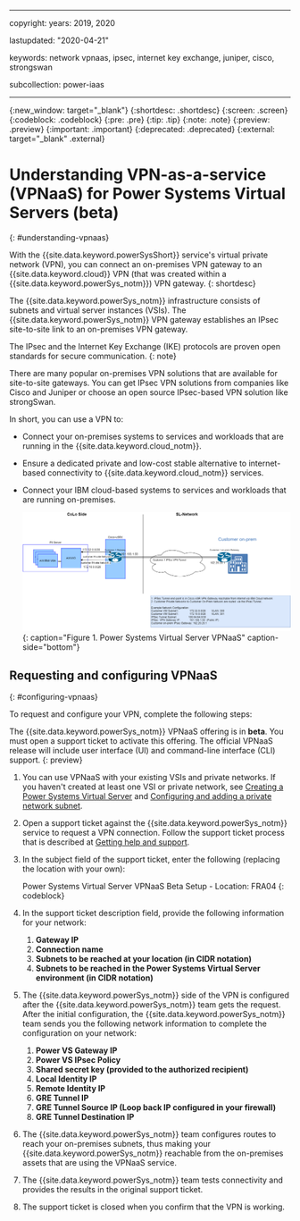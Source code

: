 ﻿---

copyright:
  years: 2019, 2020

lastupdated: "2020-04-21"

keywords: network vpnaas, ipsec, internet key exchange, juniper, cisco, strongswan

subcollection: power-iaas

---

{:new_window: target="_blank"}
{:shortdesc: .shortdesc}
{:screen: .screen}
{:codeblock: .codeblock}
{:pre: .pre}
{:tip: .tip}
{:note: .note}
{:preview: .preview}
{:important: .important}
{:deprecated: .deprecated}
{:external: target="_blank" .external}

# Understanding VPN-as-a-service (VPNaaS) for Power Systems Virtual Servers (beta)
{: #understanding-vpnaas}

With the {{site.data.keyword.powerSysShort}} service's virtual private network (VPN), you can connect an on-premises VPN gateway to an {{site.data.keyword.cloud}} VPN (that was created within a {{site.data.keyword.powerSys_notm}}) VPN gateway.
{: shortdesc}

The {{site.data.keyword.powerSys_notm}} infrastructure consists of subnets and virtual server instances (VSIs). The {{site.data.keyword.powerSys_notm}} VPN gateway establishes an IPsec site-to-site link to an on-premises VPN gateway.

The IPsec and the Internet Key Exchange (IKE) protocols are proven open standards for secure communication.
{: note}

There are many popular on-premises VPN solutions that are available for site-to-site gateways. You can get IPsec VPN solutions from companies like Cisco and Juniper or choose an open source IPsec-based VPN solution like strongSwan.

In short, you can use a VPN to:

- Connect your on-premises systems to services and workloads that are running in the {{site.data.keyword.cloud_notm}}.
- Ensure a dedicated private and low-cost stable alternative to internet-based connectivity to {{site.data.keyword.cloud_notm}} services.
- Connect your IBM cloud-based systems to services and workloads that are running on-premises.

  ![Power Systems Virtual Server VPNaaS](./images/diagram-vpnaas.png "Power Systems Virtual Server VPNaaS"){: caption="Figure 1. Power Systems Virtual Server VPNaaS" caption-side="bottom"}

## Requesting and configuring VPNaaS
{: #configuring-vpnaas}

To request and configure your VPN, complete the following steps:

The {{site.data.keyword.powerSys_notm}} VPNaaS offering is in **beta**. You must open a support ticket to activate this offering. The official VPNaaS release will include user interface (UI) and command-line interface (CLI) support.
{: preview}

1. You can use VPNaaS with your existing VSIs and private networks. If you haven't created at least one VSI or private network, see [Creating a Power Systems Virtual Server](/docs/power-iaas?topic=power-iaas-creating-power-virtual-server) and [Configuring and adding a private network subnet](/docs/power-iaas?topic=power-iaas-configuring-subnet).

2. Open a support ticket against the {{site.data.keyword.powerSys_notm}} service to request a VPN connection. Follow the support ticket process that is described at [Getting help and support](/docs/power-iaas?topic=power-iaas-getting-help-and-support).

3. In the subject field of the support ticket, enter the following (replacing the location with your own):

    Power Systems Virtual Server VPNaaS Beta Setup - Location: FRA04
    {: codeblock}

4. In the support ticket description field, provide the following information for your network:

    1. **Gateway IP**
    2. **Connection name**
    3. **Subnets to be reached at your location (in CIDR notation)**
    4. **Subnets to be reached in the Power Systems Virtual Server environment (in CIDR notation)**

5. The {{site.data.keyword.powerSys_notm}} side of the VPN is configured after the {{site.data.keyword.powerSys_notm}} team gets the request. After the initial configuration, the {{site.data.keyword.powerSys_notm}} team sends you the following network information to complete the configuration on your network:

    1. **Power VS Gateway IP**
    2. **Power VS IPsec Policy**
    3. **Shared secret key (provided to the authorized recipient)**
    4. **Local Identity IP**
    5. **Remote Identity IP**
    6. **GRE Tunnel IP**
    7. **GRE Tunnel Source IP (Loop back IP configured in your firewall)**
    8. **GRE Tunnel Destination IP**

6. The {{site.data.keyword.powerSys_notm}} team configures routes to reach your on-premises subnets, thus making your {{site.data.keyword.powerSys_notm}} reachable from the on-premises assets that are using the VPNaaS service.

7. The {{site.data.keyword.powerSys_notm}} team tests connectivity and provides the results in the original support ticket.

8. The support ticket is closed when you confirm that the VPN is working.

<!--
  ![Edit Ikepolicy](./images/console-edit-ikepolicy.png "Edit Ikepolicy"){: caption="Figure x. Edit Ikepolicy" caption-side="bottom"}

  ![Edit IPsec](./images/console-edit-ipsec.png "Edit IPsec"){: caption="Figure x. Edit IPsec" caption-side="bottom"}

  ![IKE policies](./images/console-ikepolicy.png "IKE policies"){: caption="Figure x. IKE policies" caption-side="bottom"}

  ![IKE policy details](./images/console-ikepolicy-details.png "IKE policy details"){: caption="Figure x. IKE policy details" caption-side="bottom"}

  ![IPsec details](./images/console-ipsec-details.png "IPsec details"){: caption="Figure x. IPsec details" caption-side="bottom"}

  ![IKEpolicy details](./images/console-ipsec-policies.png "IKEpolicy details"){: caption="Figure x. IKEpolicy details" caption-side="bottom"}

  ![IPsec policies](./images/console-new-ipsec-policy.png "IPsec details"){: caption="Figure x. IPsec details" caption-side="bottom"}

  ![New IPsec policy](./images/console-new-ike-policy.png "IPsec policies"){: caption="Figure x. IPsec policies" caption-side="bottom"}

  ![New IPsec policy](./images/console-vpn-connection-details.png "New IPsec policy"){: caption="Figure x. New IPsec policy" caption-side="bottom"}

  ![VPN connection details](./images/./images/console-vpn-connections.png "VPN connection details"){: caption="Figure x. VPN connection details" caption-side="bottom"}

  ![VPN gateway details](./images/console-vpn-gateway-details.png "VPN gateway details"){: caption="Figure x. VPN gateway details" caption-side="bottom"}

  ![VPN gateways](./images/console-vpn-gateways.png "VPN gateway details"){: caption="Figure x. VPN gateway details" caption-side="bottom"}

  [Edit dead peer detection](./images/console-edit-dead-connection.png "Edit dead peer detection"){: caption="Figure x. Edit dead peer detection" caption-side="bottom"} -->

